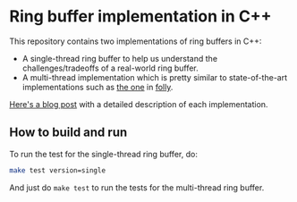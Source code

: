 # Ring buffer implementation in C++

This repository contains two implementations of ring buffers in C++:

- A single-thread ring buffer to help us understand the challenges/tradeoffs of a real-world ring buffer.
- A multi-thread implementation which is pretty similar to state-of-the-art implementations such as [the one](https://github.com/facebook/folly/blob/main/folly/ProducerConsumerQueue.h) in [folly](https://github.com/facebook/folly).

[Here's a blog post](https://dougct.github.io/blog/ring-buffer/) with a detailed description of each implementation.

## How to build and run

To run the test for the single-thread ring buffer, do:

```bash
make test version=single
```

And just do `make test` to run the tests for the multi-thread ring buffer.
